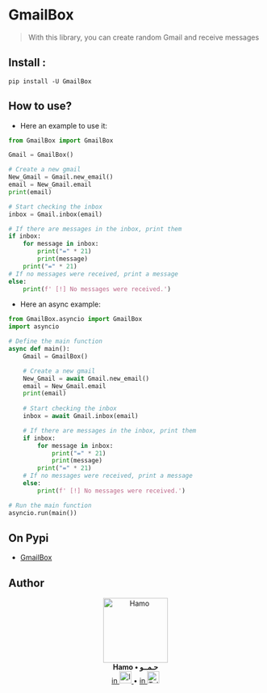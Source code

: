 # GmailBox

> With this library, you can create random Gmail and receive messages

## Install :
```commandline
pip install -U GmailBox
```
## How to use?
- Here an example to use it:
```python
from GmailBox import GmailBox

Gmail = GmailBox()

# Create a new gmail
New_Gmail = Gmail.new_email()
email = New_Gmail.email
print(email)

# Start checking the inbox
inbox = Gmail.inbox(email)

# If there are messages in the inbox, print them
if inbox:
    for message in inbox:
        print("=" * 21)
        print(message)
    print("=" * 21)
# If no messages were received, print a message
else:
    print(f' [!] No messages were received.')

```
- Here an async example:
```python
from GmailBox.asyncio import GmailBox
import asyncio

# Define the main function
async def main():
    Gmail = GmailBox()

    # Create a new gmail
    New_Gmail = await Gmail.new_email()
    email = New_Gmail.email
    print(email)
    
    # Start checking the inbox
    inbox = await Gmail.inbox(email)

    # If there are messages in the inbox, print them
    if inbox:
        for message in inbox:
            print("=" * 21)
            print(message)
        print("=" * 21)
    # If no messages were received, print a message
    else:
        print(f' [!] No messages were received.')

# Run the main function
asyncio.run(main())
```
## On Pypi
* <a href="https://pypi.org/project/GmailBox">GmailBox</a>
## Author
<p align="center">
    <a href="https://github.com/H7AM0/GmailBox">
        <img src="https://telegra.ph/file/19f7cbbf3959941cda6b5.jpg" alt="Hamo" width="128">
    </a>
    <br>
    <b>Hamo • حـمــو</b>
   <br>
    <a href="https://www.instagram.com/4.4cq/">
        in <img src="https://upload.wikimedia.org/wikipedia/commons/a/a5/Instagram_icon.png" alt="Instagram" width="24">
    </a>
     • 
    <a href="https://t.me/hamo_back">
        in <img src="https://upload.wikimedia.org/wikipedia/commons/8/82/Telegram_logo.svg" alt="Telegram" width="24">
    </a>
</p>
